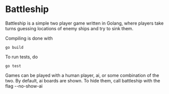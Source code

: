 # Battleship
Battleship is a simple two player game written in Golang, where players take turns guessing locations of enemy ships and try to sink them.

Compiling is done with
```
go build
```

To run tests, do
```
go test
```

Games can be played with a human player, ai, or some combination of the two. By default, ai boards are shown. To hide them, call battleship with the flag --no-show-ai